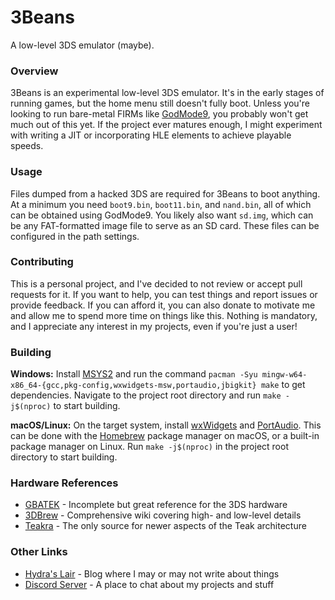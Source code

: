 # 3Beans
A low-level 3DS emulator (maybe).

### Overview
3Beans is an experimental low-level 3DS emulator. It's in the early stages of running games, but the home menu still
doesn't fully boot. Unless you're looking to run bare-metal FIRMs like [GodMode9](https://github.com/d0k3/GodMode9), you
probably won't get much out of this yet. If the project ever matures enough, I might experiment with writing a JIT or
incorporating HLE elements to achieve playable speeds.

### Usage
Files dumped from a hacked 3DS are required for 3Beans to boot anything. At a minimum you need `boot9.bin`,
`boot11.bin`, and `nand.bin`, all of which can be obtained using GodMode9. You likely also want `sd.img`, which can be
any FAT-formatted image file to serve as an SD card. These files can be configured in the path settings.

### Contributing
This is a personal project, and I've decided to not review or accept pull requests for it. If you want to help, you can
test things and report issues or provide feedback. If you can afford it, you can also donate to motivate me and allow me
to spend more time on things like this. Nothing is mandatory, and I appreciate any interest in my projects, even if
you're just a user!

### Building
**Windows:** Install [MSYS2](https://www.msys2.org) and run the command
`pacman -Syu mingw-w64-x86_64-{gcc,pkg-config,wxwidgets-msw,portaudio,jbigkit} make` to get dependencies. Navigate to the
project root directory and run `make -j$(nproc)` to start building.

**macOS/Linux:** On the target system, install [wxWidgets](https://www.wxwidgets.org) and
[PortAudio](https://www.portaudio.com). This can be done with the [Homebrew](https://brew.sh) package manager on macOS,
or a built-in package manager on Linux. Run `make -j$(nproc)` in the project root directory to start building.

### Hardware References
* [GBATEK](https://problemkaputt.de/gbatek.htm) - Incomplete but great reference for the 3DS hardware
* [3DBrew](https://www.3dbrew.org) - Comprehensive wiki covering high- and low-level details
* [Teakra](https://github.com/wwylele/teakra) - The only source for newer aspects of the Teak architecture

### Other Links
* [Hydra's Lair](https://hydr8gon.github.io) - Blog where I may or may not write about things
* [Discord Server](https://discord.gg/JbNz7y4) - A place to chat about my projects and stuff
